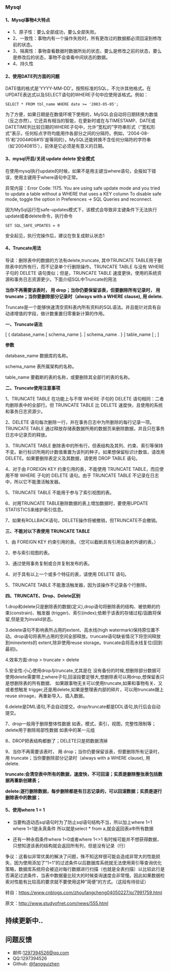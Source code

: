 ### Mysql

#### 1、Mysql事物4大特点

* 1、原子性：要么全部成功，要么全部失败。
* 2、一致性：事物内有一个操作失败时，所有更改过的数据都必须回滚到修改前的状态。
* 3、隔离性：事物查看数据时数据所处的状态，要么是修改之前的状态，要么是修改后的状态，事物不会查看中间状态的数据。
* 4、持久性

#### 2、使用DATE列方面的问题

DATE值的格式是'YYYY-MM-DD'。按照标准的SQL，不允许其他格式。在UPDATE表达式以及SELECT语句的WHERE子句中应使用该格式。例如：

```
SELECT * FROM tbl_name WHERE date >= '2003-05-05';
```

为了方便，如果日期是在数值环境下使用的，MySQL会自动将日期转换为数值（反之亦然）。它还具有相当的智能，在更新时或在与TIMESTAMP、DATE或DATETIME列比较日期的WHERE子句中，允许“宽松的”字符串形式（“宽松形式”表示，任何标点字符均能用作各部分之间的分隔符。例如，'2004-08-15'和'2004#08#15'是等同的）。MySQL还能转换不含任何分隔符的字符串（如'20040815'），前体是它必须是有意义的日期。

#### 3、mysql开启/关闭 update delete 安全模式

在使用mysql执行update的时候，如果不是用主键当where语句，会报如下错误，使用主键用于where语句中正常。

异常内容：Error Code: 1175. You are using safe update mode and you tried to update a table without a WHERE that uses a KEY column To disable safe mode, toggle the option in Preferences -> SQL Queries and reconnect.

 

因为MySql运行在safe-updates模式下，该模式会导致非主键条件下无法执行update或者delete命令，执行命令

```
SET SQL_SAFE_UPDATES = 0
```

安全起见，执行完操作后，建议在恢复成默认状态1

#### 4、Truncate用法

导读：删除表中的数据的方法有delete,truncate, 其中TRUNCATE TABLE用于删除表中的所有行，而不记录单个行删除操作。TRUNCATE TABLE 与没有 WHERE 子句的 DELETE 语句类似；但是，TRUNCATE TABLE 速度更快，使用的系统资源和事务日志资源更少。下面介绍SQL中Truncate的用法

**当你不再需要该表时， 用 drop；当你仍要保留该表，但要删除所有记录时， 用 truncate；当你要删除部分记录时（always with a WHERE clause), 用 delete.**

Truncate是一个能够快速清空资料表内所有资料的SQL语法。并且能针对具有自动递增值的字段，做计数重置归零重新计算的作用。

**一、Truncate语法**


[ { database_name.[ schema_name ]. | schema_name . } ]
    table_name
[ ; ]


**参数**


database_name
数据库的名称。


schema_name
表所属架构的名称。

table_name
要截断的表的名称，或要删除其全部行的表的名称。

**二、Truncate使用注意事项**

1、TRUNCATE TABLE 在功能上与不带 WHERE 子句的 DELETE 语句相同：二者均删除表中的全部行。但 TRUNCATE TABLE 比 DELETE 速度快，且使用的系统和事务日志资源少。

2、DELETE 语句每次删除一行，并在事务日志中为所删除的每行记录一项。TRUNCATE TABLE 通过释放存储表数据所用的数据页来删除数据，并且只在事务日志中记录页的释放。

3、TRUNCATE TABLE 删除表中的所有行，但表结构及其列、约束、索引等保持不变。新行标识所用的计数值重置为该列的种子。如果想保留标识计数值，请改用 DELETE。如果要删除表定义及其数据，请使用 DROP TABLE 语句。

4、对于由 FOREIGN KEY 约束引用的表，不能使用 TRUNCATE TABLE，而应使用不带 WHERE 子句的 DELETE 语句。由于 TRUNCATE TABLE 不记录在日志中，所以它不能激活触发器。

5、TRUNCATE TABLE 不能用于参与了索引视图的表。

6、对用TRUNCATE TABLE删除数据的表上增加数据时，要使用UPDATE STATISTICS来维护索引信息。

7、如果有ROLLBACK语句，DELETE操作将被撤销，但TRUNCATE不会撤销。

**三、不能对以下表使用 TRUNCATE TABLE**


1、由 FOREIGN KEY 约束引用的表。（您可以截断具有引用自身的外键的表。）


2、参与索引视图的表。


3、通过使用事务复制或合并复制发布的表。


4、对于具有以上一个或多个特征的表，请使用 DELETE 语句。

5、TRUNCATE TABLE 不能激活触发器，因为该操作不记录各个行删除。

**四、TRUNCATE、Drop、Delete区别**


1.drop和delete只是删除表的数据(定义),drop语句将删除表的结构、被依赖的约束(constrain)、触发器 (trigger)、索引(index);依赖于该表的存储过程/函数将保留,但是变为invalid状态。

3.delete语句不影响表所占用的extent、高水线(high watermark)保持原位置不动。drop语句将表所占用的空间全部释放。truncate语句缺省情况下将空间释放到minextents的 extent,除非使用reuse storage。truncate会将高水线复位(回到最初)。

4.效率方面:drop > truncate > delete

5.安全性:小心使用drop与truncate,尤其是在 没有备份的时候,想删除部分数据可使用delete需要带上where子句,回滚段要足够大,想删除表可以用drop,想保留表只是想删除表的所有数据、 如果跟事物无关可以使用truncate,如果和事物有关、又或者想触发 trigger,还是用delete,如果是整理表内部的碎片，可以用truncate跟上reuse stroage，再重新导入、插入数据。

6.delete是DML语句,不会自动提交。drop/truncate都是DDL语句,执行后会自动提交。

7、drop一般用于删除整体性数据 如表，模式，索引，视图，完整性限制等；delete用于删除局部性数据 如表中的某一元组

8、DROP把表结构都删了；DELETE只是把数据清掉

9、当你不再需要该表时， 用 drop；当你仍要保留该表，但要删除所有记录时， 用 truncate；当你要删除部分记录时（always with a WHERE clause), 用 delete.

**truncate:会清空表中所有的数据，速度快，不可回滚；实质是删除整张表包括数据再重新创建表；**

**delete:逐行删除数据，每步删除都是有日志记录的，可以回滚数据；实质是逐行删除表中的数据；**

#### 5、使用where 1 = 1

* 当要构造动态sql语句时为了防止sql语句结构不当，所以加上where 1=1
  where 1=1是永真条件
  所以就是select * from a,就会返回表a中所有数据

* 还有一种永假条件where 1=0或者where 1<>1
  有时候可能并不想获得数据，只想知道该表的结构就会返回所有列，但是没有记录（行）

争议：这看似非常优美的解决了问题，殊不知这样很可能会造成非常大的性能损失，因为使用添加了“1=1”的过滤条件以后数据库系统就无法使用索引等查询优化策略，数据库系统将会被迫对每行数据进行扫描（也就是全表扫描）以比较此行是否满足过滤条件，当表中数据量比较大的时候查询速度会非常慢。因此如果数据检索对性能有比较高的要求就不要使用这种“简便”的方式。（这段有待验证）































转自：https://www.cnblogs.com/zhoufangcheng04050227/p/7991759.html

原文：http://www.studyofnet.com/news/555.html

## 持续更新中..

## 问题反馈
* 邮件:1297394526@qq.com
* QQ:1297394526
* Github: [@fangguizhen](https://github.com/fangguizhen)
